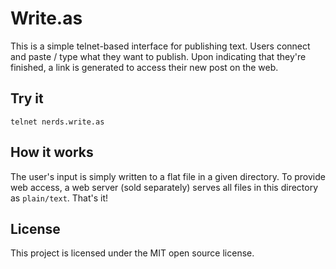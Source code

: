 Write.as
========
This is a simple telnet-based interface for publishing text. Users connect and paste / type what they want to publish. Upon indicating that they're finished, a link is generated to access their new post on the web.

## Try it
```
telnet nerds.write.as
```

## How it works
The user's input is simply written to a flat file in a given directory. To provide web access, a web server (sold separately) serves all files in this directory as `plain/text`. That's it!

## License
This project is licensed under the MIT open source license.
